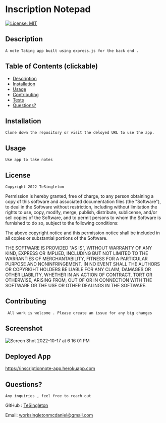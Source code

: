 
  
# Inscription Notepad

[![License: MIT](https://img.shields.io/badge/License-MIT-red.svg)](https://opensource.org/licenses/MIT)

## Description

    A note Taking app built using express.js for the back end .

## Table of Contents (clickable)
     
 * [Description](#description)
 * [Installation](#installation)
 * [Usage](#usage)
 * [Contributing](#contributing)
 * [Tests](#tests)
 * [Questions?](#questions)
    
  ## Installation 
    Clone down the repository or visit the deloyed URL to use the app. 

  ## Usage

    Use app to take notes

  ## License
    
    Copyright 2022 TeSingleton

Permission is hereby granted, free of charge, to any person obtaining a copy of this software and associated documentation files (the "Software"), to deal in the Software without restriction, including without limitation the rights to use, copy, modify, merge, publish, distribute, sublicense, and/or sell copies of the Software, and to permit persons to whom the Software is furnished to do so, subject to the following conditions:

The above copyright notice and this permission notice shall be included in all copies or substantial portions of the Software.

THE SOFTWARE IS PROVIDED "AS IS", WITHOUT WARRANTY OF ANY KIND, EXPRESS OR IMPLIED, INCLUDING BUT NOT LIMITED TO THE WARRANTIES OF MERCHANTABILITY, FITNESS FOR A PARTICULAR PURPOSE AND NONINFRINGEMENT. IN NO EVENT SHALL THE AUTHORS OR COPYRIGHT HOLDERS BE LIABLE FOR ANY CLAIM, DAMAGES OR OTHER LIABILITY, WHETHER IN AN ACTION OF CONTRACT, TORT OR OTHERWISE, ARISING FROM, OUT OF OR IN CONNECTION WITH THE SOFTWARE OR THE USE OR OTHER DEALINGS IN THE SOFTWARE.
   

  ## Contributing

     All work is welcome . Please create an issue for any big changes

  ## Screenshot 

 ![Screen Shot 2022-10-17 at 6 16 01 PM](https://user-images.githubusercontent.com/104960721/196312501-47fb6f19-b319-40d6-b97c-62096e6e660b.png)

  ## Deployed App
       
  https://inscriptionnote-app.herokuapp.com

  ## Questions?

    Any inquiries , feel free to reach out

  GitHub : <a href="https://github.com/TeSingleton">TeSingleton</a>

  Email:  <a href="mailto:worksingletonmcdaniel@gmail.com">worksingletonmcdaniel@gmail.com</a>

 
    
